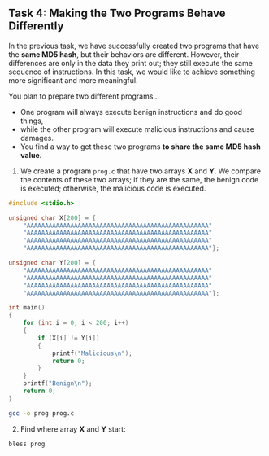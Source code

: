 ## Task 4: Making the Two Programs Behave Differently
In the previous task, we have successfully created two programs that have the **same MD5 hash**, but their behaviors are different. However, their differences are only in the data they print out; they still execute the same sequence of instructions. In this task, we would like to achieve something more significant and more meaningful.

You plan to prepare two different programs...
- One program will always execute benign instructions and do good things,
- while the other program will execute malicious instructions and cause damages.
- You find a way to get these two programs **to share the same MD5 hash value.**


1. We create a program `prog.c` that have two arrays **X** and **Y**. We compare the contents of these two arrays; if they are the same, the benign code is executed; otherwise, the malicious code is executed.

```c
#include <stdio.h>

unsigned char X[200] = {
    "AAAAAAAAAAAAAAAAAAAAAAAAAAAAAAAAAAAAAAAAAAAAAAAAAA"
    "AAAAAAAAAAAAAAAAAAAAAAAAAAAAAAAAAAAAAAAAAAAAAAAAAA"
    "AAAAAAAAAAAAAAAAAAAAAAAAAAAAAAAAAAAAAAAAAAAAAAAAAA"
    "AAAAAAAAAAAAAAAAAAAAAAAAAAAAAAAAAAAAAAAAAAAAAAAAAA"};

unsigned char Y[200] = {
    "AAAAAAAAAAAAAAAAAAAAAAAAAAAAAAAAAAAAAAAAAAAAAAAAAA"
    "AAAAAAAAAAAAAAAAAAAAAAAAAAAAAAAAAAAAAAAAAAAAAAAAAA"
    "AAAAAAAAAAAAAAAAAAAAAAAAAAAAAAAAAAAAAAAAAAAAAAAAAA"
    "AAAAAAAAAAAAAAAAAAAAAAAAAAAAAAAAAAAAAAAAAAAAAAAAAA"};

int main()
{
    for (int i = 0; i < 200; i++)
    {
        if (X[i] != Y[i])
        {
            printf("Malicious\n");
            return 0;
        }
    }
    printf("Benign\n");
    return 0;
}
```
```bash
gcc -o prog prog.c
```

2. Find where array **X** and **Y** start:
```
bless prog
```